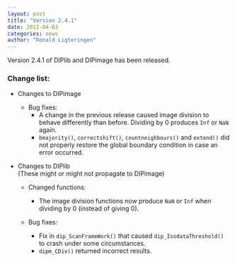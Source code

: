 ```yaml
---
layout: post
title: "Version 2.4.1"
date: 2012-04-03
categories: news
author: "Ronald Ligteringen"
---
```


Version 2.4.1 of DIPlib and DIPimage has been released.

<h3>Change list:</h3>

- Changes to DIPimage

    - Bug fixes:
        - A change in the previous release caused image division to behave differently than before. Dividing by 0 produces `Inf` or `NaN` again.
        - `bmajority()`, `correctshift()`, `countneighbours()` and `extend()` did not properly restore the global boundary condition in case an error occurred.

- Changes to DIPlib  
(These might or might not propagate to DIPimage)

    - Changed functions:
        - The image division functions now produce `NaN` or `Inf` when dividing by 0 (instead of giving 0).

    - Bug fixes:
        - Fix in `dip_ScanFrameWork()` that caused `dip_IsodataThreshold()` to crash under some circumstances.
        - `dipm_CDiv()` returned incorrect results.
